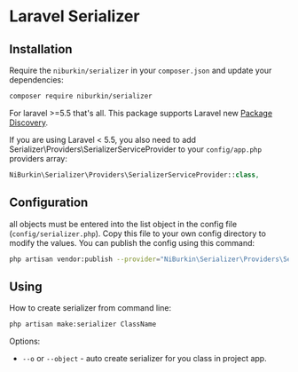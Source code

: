 # Laravel Serializer

## Installation

Require the `niburkin/serializer` in your `composer.json` and update your dependencies:
```sh
composer require niburkin/serializer
```

For laravel >=5.5 that's all. This package supports Laravel new [Package Discovery](https://laravel.com/docs/5.5/packages#package-discovery).

If you are using Laravel < 5.5, you also need to add Serializer\Providers\SerializerServiceProvider to your `config/app.php` providers array:
```php
NiBurkin\Serializer\Providers\SerializerServiceProvider::class,
```

## Configuration

all objects must be entered into the list object in the config file (`config/serializer.php`).
Copy this file to your own config directory to modify the values. 
You can publish the config using this command:
```sh
php artisan vendor:publish --provider="NiBurkin\Serializer\Providers\SerializerServiceProvider"
```

## Using

How to create serializer from command line:

```sh
php artisan make:serializer ClassName
```

Options:
* `--o` or `--object` - auto create serializer for you class in project app.